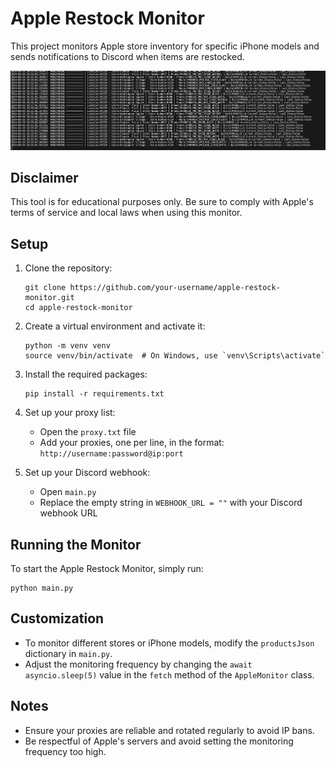 # Apple Restock Monitor

This project monitors Apple store inventory for specific iPhone models and sends notifications to Discord when items are restocked.

![Apple Restock Monitor](image.png)


## Disclaimer

This tool is for educational purposes only. Be sure to comply with Apple's terms of service and local laws when using this monitor.



## Setup

1. Clone the repository:
   ```
   git clone https://github.com/your-username/apple-restock-monitor.git
   cd apple-restock-monitor
   ```

2. Create a virtual environment and activate it:
   ```
   python -m venv venv
   source venv/bin/activate  # On Windows, use `venv\Scripts\activate`
   ```

3. Install the required packages:
   ```
   pip install -r requirements.txt
   ```

4. Set up your proxy list:
   - Open the `proxy.txt` file
   - Add your proxies, one per line, in the format: `http://username:password@ip:port`

5. Set up your Discord webhook:
   - Open `main.py`
   - Replace the empty string in `WEBHOOK_URL = ""` with your Discord webhook URL

## Running the Monitor

To start the Apple Restock Monitor, simply run:
```
python main.py
```


## Customization
- To monitor different stores or iPhone models, modify the `productsJson` dictionary in `main.py`.
- Adjust the monitoring frequency by changing the `await asyncio.sleep(5)` value in the `fetch` method of the `AppleMonitor` class.

## Notes

- Ensure your proxies are reliable and rotated regularly to avoid IP bans.
- Be respectful of Apple's servers and avoid setting the monitoring frequency too high.

